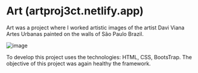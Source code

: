 # Art (artproj3ct.netlify.app)


Art was a project where I worked artistic images of the artist Davi Viana Artes Urbanas painted on the walls of São Paulo Brazil.

![image](https://user-images.githubusercontent.com/62224609/162584705-465cddd4-67e2-49d6-81b7-657a68737604.png)

To develop this project uses the technologies: HTML, CSS, BootsTrap. The objective of this project was again healthy the framework.


